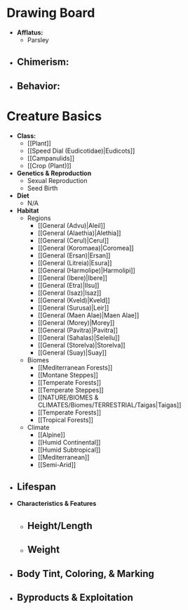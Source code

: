 # Drawing Board
- **Afflatus:**
	- Parsley
- **Chimerism:**
	- 
- **Behavior:**
	- 
# Creature Basics
- **Class:**
	- [[Plant]]
	- [[Speed Dial (Eudicotidae)|Eudicots]]
	- [[Campanulids]]
	- [[Crop (Plant)]]
- **Genetics & Reproduction**
	- Sexual Reproduction
	- Seed Birth
- **Diet**
	- N/A
- **Habitat**
	- Regions
		- [[General (Advu)|Aleil]]
		- [[General (Alaethia)|Alethia]]
		- [[General (Cerul)|Cerul]]
		- [[General (Koromaea)|Coromea]]
		- [[General (Ersan)|Ersan]]
		- [[General (Litreia)|Esura]]
		- [[General (Harmolipe)|Harmolipi]]
		- [[General (Ibere)|Ibere]]
		- [[General (Etra)|Ilsu]]
		- [[General (Isaz)|Isaz]]
		- [[General (Kveld)|Kveld]]
		- [[General (Surusa)|Leir]]
		- [[General (Maen Alae)|Maen Alae]]
		- [[General (Morey)|Morey]]
		- [[General (Pavitra)|Pavitra]]
		- [[General (Sahalas)|Seleilu]]
		- [[General (Storelva)|Storelva]]
		- [[General (Suay)|Suay]]
	- Biomes
		- [[Mediterranean Forests]]
		- [[Montane Steppes]]
		- [[Temperate Forests]]
		- [[Temperate Steppes]]
		- [[NATURE/BIOMES & CLIMATES/Biomes/TERRESTRIAL/Taigas|Taigas]]
		- [[Temperate Forests]]
		- [[Tropical Forests]]
	- Climate
		- [[Alpine]]
		- [[Humid Continental]]
		- [[Humid Subtropical]]
		- [[Mediterranean]]
		- [[Semi-Arid]]
- **Lifespan**
	- 
- **Characteristics & Features**
	- Height/Length
		- 
	- Weight
		- 
- **Body Tint, Coloring, & Marking**
	- 
- **Byproducts & Exploitation**
	- 